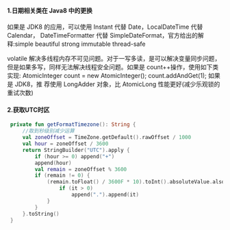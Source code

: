 #### 1.日期相关类在 Java8 中的更换
如果是 JDK8 的应用，可以使用 Instant 代替 Date，LocalDateTime 代替 Calendar， DateTimeFormatter 代替 SimpleDateFormat，官方给出的解释:simple beautiful strong immutable thread-safe

volatile 解决多线程内存不可见问题。对于一写多读，是可以解决变量同步问题， 但是如果多写，同样无法解决线程安全问题。如果是 count++操作，使用如下类实现: AtomicInteger count = new AtomicInteger(); count.addAndGet(1); 如果是 JDK8，推 荐使用 LongAdder 对象，比 AtomicLong 性能更好(减少乐观锁的重试次数)

#### 2.获取UTC时区
```kotlin   
 private fun getFormatTimezone(): String {
     //取到秒级别减少运算
     val zoneOffset = TimeZone.getDefault().rawOffset / 1000
     val hour = zoneOffset / 3600
     return StringBuilder("UTC").apply {
         if (hour >= 0) append("+")
         append(hour)
         val remain = zoneOffset % 3600
         if (remain != 0) {
             (remain.toFloat() / 3600F * 10).toInt().absoluteValue.also {
                 if (it > 0)
                     append(".").append(it)
             }
         }
     }.toString()
 }
```
